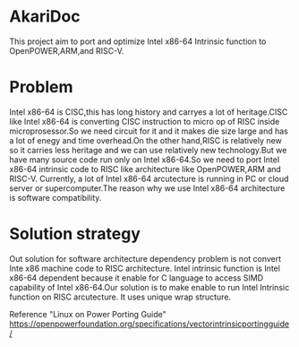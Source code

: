 # AkariDoc
This project aim to port and optimize Intel x86-64 Intrinsic function to OpenPOWER,ARM,and RISC-V. 

# Problem
 Intel x86-64 is CISC,this has long history and carryes a lot of heritage.CISC like Intel x86-64 is converting CISC instruction to micro op of RISC inside microprosessor.So we need circuit for it and it makes die size large and has a lot of enegy and time overhead.On the other hand,RISC is relatively new so it carries less heritage and we can use relatively new technology.But we have many source code run only on Intel x86-64.So we need to port Intel x86-64 intrinsic code to RISC like architecture like OpenPOWER,ARM and RISC-V.
 Currently, a lot of Intel x86-64 arcutecture is running in PC or cloud server or supercomputer.The reason why we use Intel x86-64 architecture is software compatibility.

# Solution strategy
 Out solution for software architecture dependency problem is not convert Inte x86 machine code to RISC architecture. Intel intrinsic function is Intel x86-64 dependent because it enable for C language to access SIMD capability of Intel x86-64.Our solution is to make enable to run Intel Intrinsic function on RISC arcutecture. It uses unique wrap structure.


Reference
"Linux on Power Porting Guide"
https://openpowerfoundation.org/specifications/vectorintrinsicportingguide/
